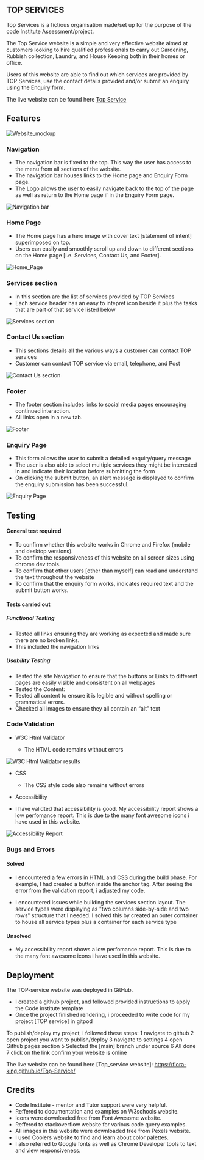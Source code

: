 ## TOP SERVICES

Top Services is a fictious organisation made/set up for the purpose of the code Institute Assessment/project. 

The Top Service website is a simple and very effective website aimed at customers looking to hire qualified professionals to carry out Gardening, Rubbish collection, Laundry, and House Keeping both in their homes or office.

Users of this website are able to find out which services are provided by TOP Services, use the contact details provided and/or submit an enquiry using the Enquiry form.

The live website can be found here [Top Service](https://flora-king.github.io/TopServices/)

## Features

![Website_mockup](https://user-images.githubusercontent.com/106548101/176711522-a9c2dfec-753e-4276-94a9-bb8fb2d8a0a2.png)

### Navigation

* The navigation bar is fixed to the top. This way the user has access to the menu from all sections of the website.
* The navigation bar houses links to the Home page and Enquiry Form page.
* The Logo allows the user to easily navigate back to the top of the page as well as return to the Home page if in the Enquiry Form page.

![Navigation bar](https://github.com/Flora-King/TopServices/assets/106548101/45941b9e-a743-4034-9065-53a8df58a9a5)


### Home Page

* The Home page has a hero image with cover text [statement of intent] superimposed on top.
* Users can easily and smoothly scroll up and down to different sections on the Home page [i.e. Services, Contact Us, and Footer].

![Home_Page](https://github.com/Flora-King/TopServices/assets/106548101/a424cf1f-94ff-426e-ad67-9fe0196b1fce)

### Services section 

* In this section are the list of services provided by TOP Services
* Each service header has an easy to intepret icon beside it plus the tasks that are part of that service listed below

![Services section](https://github.com/Flora-King/TopServices/assets/106548101/ebb2a965-6b83-46ce-aa49-010c083782e9)

### Contact Us section

* This sections details all the various ways a customer can contact TOP services
* Customer can contact TOP service via email, telephone, and Post

![Contact Us section](https://github.com/Flora-King/TopServices/assets/106548101/1de67ad6-407e-492d-8631-859950242dff)

### Footer   

* The footer section includes links to social media pages encouraging continued interaction.
* All links open in a new tab. 

![Footer](https://github.com/Flora-King/TopServices/assets/106548101/85646efd-c22e-4b35-a247-38720c83eca8)

### Enquiry Page

* This form allows the user to submit a detailed enquiry/query message 
* The user is also able to select multiple services they might be interested in and indicate their location before submitting the form
* On clicking the submit button, an alert message is displayed to confirm the enquiry submission has been successful.

![Enquiry Page](https://github.com/Flora-King/TopServices/assets/106548101/2a609b37-5335-4aff-a526-b28742881691)

## Testing

#### General test required

* To confirm whether this website works in Chrome and Firefox (mobile and desktop versions).
* To confirm the responsiveness of this website on all screen sizes using chrome dev tools.
* To confirm that other users [other than myself] can read and understand the text throughout the website
* To confirm that the enquiry form works, indicates required text and the submit button works.

#### Tests carried out

##### Functional Testing

* Tested all links ensuring they are working as expected and made sure there are no broken links. 
* This included the navigation links 

##### Usability Testing

* Tested the site Navigation to ensure that the buttons or Links to different pages are easily visible and consistent on all webpages
* Tested the Content:
* Tested all content to ensure it is legible and without spelling or grammatical errors.
* Checked all images to ensure they all contain an “alt” text


### Code Validation

* W3C Html Validator

    * The HTML code remains without errors 

![W3C Html Validator results](https://github.com/Flora-King/TopServices/assets/106548101/f0a6a902-d8f4-44f9-a8ab-1817154f1cd1)

* CSS
    * The CSS style code also remains without errors 
    

* Accessibility
 * I have validted that accessibility is good. My accessibility report shows a low perfomance report. This is due to the many font awesome icons i have used in this website.

![Accessibility Report](https://user-images.githubusercontent.com/106548101/178159136-7760498c-b203-4f28-ae2a-1302027937c4.PNG)

### Bugs and Errors

#### Solved
* I encountered a few errors in HTML and CSS during the build phase. For example, I had created a button inside the anchor tag. After seeing the error from the validation report, i adjusted my code.

* I encountered issues while building the services section layout. The service types were displaying as "two columns side-by-side and two rows" structure that I needed. I solved this by created an outer container to house all service types plus a container for each service type

#### Unsolved

* My accessibility report shows a low perfomance report. This is due to the many font awesome icons i have used in this website. 

## Deployment 

The TOP-service website was deployed in GitHub. 

* I created a github project, and followed provided instructions to apply the Code institute template 
* Once the project finished rendering, i proceeded to write code for my project [TOP service] in gitpod 

To publish/deploy my project, i followed these steps:
1 navigate to github
2 open project you want to publish/deploy
3 navigate to settings
4 open Github pages section
5 Selected the [main] branch under source
6 All done
7 click on the link confirm your website is online


The live website can be found here [Top_service website]: https://flora-king.github.io/Top-Service/

## Credits
* Code Institute - mentor and Tutor support were very helpful.
* Reffered to documentation and examples on W3schools website.
* Icons were downloaded free from Font Awesome website.
* Reffered to stackoverflow website for various code query examples.
* All images in this website were downloaded free from Pexels website.
* I used Coolers website to find and learn about color palettes.
* I also referred to Google fonts as well as Chrome Developer tools to text and view responsiveness.